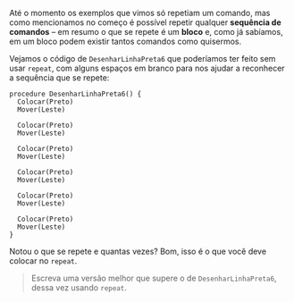 Até o momento os exemplos que vimos só repetiam um comando, mas como mencionamos no começo é possível repetir qualquer **sequência de comandos** – em  resumo o que se repete é um **bloco** e, como já sabíamos, em um bloco podem existir tantos comandos como quisermos.

Vejamos o código de `DesenharLinhaPreta6` que poderíamos ter feito sem usar `repeat`, com alguns espaços em branco para nos ajudar a  reconhecer a sequência que se repete:

``` gobstones
procedure DesenharLinhaPreta6() {
  Colocar(Preto)
  Mover(Leste)

  Colocar(Preto)
  Mover(Leste)

  Colocar(Preto)
  Mover(Leste)

  Colocar(Preto)
  Mover(Leste)

  Colocar(Preto)
  Mover(Leste)  

  Colocar(Preto)
  Mover(Leste)  
}

```


Notou o que se repete e quantas vezes? Bom, isso é o que você deve colocar no `repeat`.

> Escreva uma versão melhor que supere o de `DesenharLinhaPreta6`, dessa vez usando `repeat`.
 
